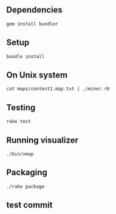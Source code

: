 ## Dependencies

    gem install bundler

## Setup

    bundle install

## On Unix system

    cat maps/contest1.map.txt | ./miner.rb

## Testing

    rake test

## Running visualizer

    ./bin/vmap

## Packaging

    ./rake package

## test commit
